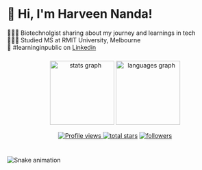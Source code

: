 
# 👋 Hi, I'm Harveen Nanda!
👩🏻‍💻 Biotechnolgist sharing about my journey and learnings in tech<br/>
👩🏻‍🎓 Studied MS at RMIT University, Melbourne<br/>
🌷 #learninginpublic on [Linkedin](https://www.linkedin.com/in/harvinder-kaur-413b61346/)<br/>

###
<div align="center">
  <img src="https://github-readme-stats.vercel.app/api?username=HarveenNanda&hide_title=false&hide_rank=false&show_icons=true&include_all_commits=true&count_private=true&disable_animations=false&theme=dracula&locale=en&hide_border=false" height="150" alt="stats graph"  />
  <img src="https://github-readme-stats.vercel.app/api/top-langs?username=HarveenNanda&locale=en&hide_title=false&layout=compact&card_width=320&langs_count=5&theme=dracula&hide_border=false" height="150" alt="languages graph"  />
</div>



<!--   &#8287;&#8287;&#8287;&#8287;&#8287;
  <a href="http://eyl327.mywebcommunity.org/promos/"><img width="32px" alt="Free Stuff" title="Free gifts for you" src="https://i.imgur.com/0uVwkoZ.png"/></a> -->
</p>

<!-- Social badges section -->
<!-- Badges with custom icons - https://github.com/DenverCoder1/custom-icon-badges -->
<!-- View counter - https://github.com/DenverCoder1/Simple-View-Counter -->

<p align="center">

  
  <a href="https://github.com/HarveenNanda">
    <img alt="Profile views" title="GitHub profile views" src="https://komarev.com/ghpvc/?username=HarveenNanda&label=Profile%20Views&color=blue&style=for-the-badge"/>
  </a>
  <a href="https://github.com/DenverCoder1?tab=repositories&sort=stargazers">
    <img alt="total stars" title="Total stars on GitHub" src="https://custom-icon-badges.demolab.com/github/stars/HarveenNanda?color=55960c&style=for-the-badge&labelColor=488207&logo=star"/></a>
  <a href="https://github.com/HarveenNanda?tab=followers">
    <img alt="followers" title="Follow me on Github" src="https://custom-icon-badges.demolab.com/github/followers/HarveenNanda?color=236ad3&labelColor=1155ba&style=for-the-badge&logo=person-add&label=Follow&logoColor=white"/></a>
    
</p>

 












###

<br clear="both">

<img src="https://profile-readme-generator.com/assets/snake.svg" alt="Snake animation" />

###
